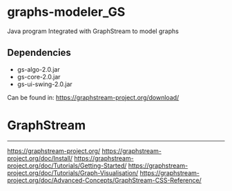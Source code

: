 # graphs-modeler_GS
Java program Integrated with GraphStream to model graphs

## Dependencies
- gs-algo-2.0.jar
- gs-core-2.0.jar
- gs-ui-swing-2.0.jar

Can be found in: https://graphstream-project.org/download/

# GraphStream
---
https://graphstream-project.org/
https://graphstream-project.org/doc/Install/
https://graphstream-project.org/doc/Tutorials/Getting-Started/
https://graphstream-project.org/doc/Tutorials/Graph-Visualisation/
https://graphstream-project.org/doc/Advanced-Concepts/GraphStream-CSS-Reference/
